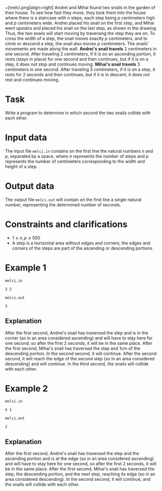 ~[melci.png|align=right]
Andrei and Mihai found two snails in the garden of their house. To see how fast they move, they took them into the house where there is a staircase with $n$ steps, each step being $p$ centimeters high and $p$ centimeters wide. Andrei placed his snail on the first step, and Mihai went upstairs and placed his snail on the last step, as shown in the drawing. Thus, the two snails will start moving by traversing the step they are on. To cross the width of a step, the snail moves exactly $p$ centimeters, and to climb or descend a step, the snail also moves $p$ centimeters. The snails' movements are made along the wall.
**Andrei's snail travels** $2$ centimeters in one second. After traveling $2$ centimeters, if it is on an ascending portion, it rests (stays in place) for one second and then continues, but if it is on a step, it does not stop and continues moving.
**Mihai's snail travels** $3$ centimeters in one second. After traveling $3$ centimeters, if it is on a step, it rests for $2$ seconds and then continues, but if it is in descent, it does not rest and continues moving.

# Task

Write a program to determine in which second the two snails collide with each other.

# Input data

The input file `melci.in` contains on the first line the natural numbers $n$ and $p$, separated by a space, where $n$ represents the number of steps and $p$ represents the number of centimeters corresponding to the width and height of a step.

# Output data

The output file `melci.out` will contain on the first line a single natural number, representing the determined number of seconds.

# Constraints and clarifications

* $1 \leq n, p \leq 500$
* A step is a horizontal area without edges and corners; the edges and corners of the steps are part of the ascending or descending portions.

# Example 1

`melci.in`
```
3 2
```

`melci.out`
```
3
```

## Explanation

After the first second, Andrei's snail has traversed the step and is in the corner (so in an area considered ascending) and will have to stay here for one second, so after the first $2$ seconds, it will be in the same place.
After the first second, Mihai's snail has traversed the step and $1 \text{cm}$ of the descending portion. In the second second, it will continue. After the second second, it will reach the edge of the second step (so in an area considered descending) and will continue. In the third second, the snails will collide with each other.

# Example 2

`melci.in`
```
4 1
```

`melci.out`
```
2
```

## Explanation

After the first second, Andrei's snail has traversed the step and the ascending portion and is at the edge (so in an area considered ascending) and will have to stay here for one second, so after the first $2$ seconds, it will be in the same place.
After the first second, Mihai's snail has traversed the step, the descending portion, and the next step, reaching its edge (so in an area considered descending). In the second second, it will continue, and the snails will collide with each other.